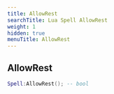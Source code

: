 ```yaml
---
title: AllowRest
searchTitle: Lua Spell AllowRest
weight: 1
hidden: true
menuTitle: AllowRest
---
```

## AllowRest
```lua
Spell:AllowRest(); -- bool
```